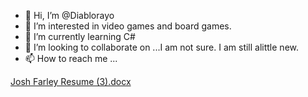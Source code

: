 - 👋 Hi, I’m @Diablorayo
- 👀 I’m interested in video games and board games. 
- 🌱 I’m currently learning C#
- 💞️ I’m looking to collaborate on ...I am not sure. I am still alittle new.
- 📫 How to reach me ...

<!---
Diablorayo/Diablorayo is a ✨ special ✨ repository because its `README.md` (this file) appears on your GitHub profile.
You can click the Preview link to take a look at your changes.
--->
[Josh Farley Resume (3).docx](https://github.com/Diablorayo/Diablorayo/files/10299242/Josh.Farley.Resume.3.docx)
